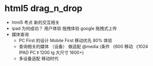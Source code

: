 # html5 drag_n_drop

- html5 考点
    新的交互相关
- ipad 为何成功？
    用户体验 拖拽体验
    google 拖拽式上传 
- 媒体查询
    - PC First 的设计
        Mobile First 移动优先  80% 体验
    - 查询相关的媒体 （设备） 做适配
        @media (条件 《600 移动 《1024 IPAD PC 》
        1200 lg 大尺寸  1600+)
    - 多设备适配 移动时代